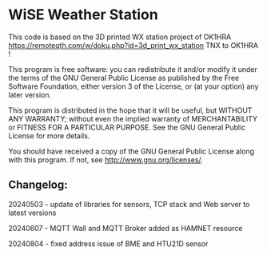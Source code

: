 # WiSE Weather Station

This code is based on the 3D printed WX station project of OK1HRA https://remoteqth.com/w/doku.php?id=3d_print_wx_station
TNX to OK1HRA !

This program is free software: you can redistribute it and/or modify
it under the terms of the GNU General Public License as published by
the Free Software Foundation, either version 3 of the License, or
(at your option) any later version.

This program is distributed in the hope that it will be useful,
but WITHOUT ANY WARRANTY; without even the implied warranty of
MERCHANTABILITY or FITNESS FOR A PARTICULAR PURPOSE.  See the
GNU General Public License for more details.

You should have received a copy of the GNU General Public License
along with this program.  If not, see <http://www.gnu.org/licenses/>.



## Changelog:
20240503 -  update of libraries for sensors, TCP stack and Web server to latest versions

20240607 -  MQTT Wall and MQTT Broker added as HAMNET resource

20240804 -  fixed address issue of BME and HTU21D sensor

